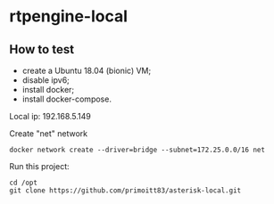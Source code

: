 # rtpengine-local

## How to test

- create a Ubuntu 18.04 (bionic) VM;
- disable ipv6;
- install docker;
- install docker-compose.

Local ip: 192.168.5.149

Create "net" network
````
docker network create --driver=bridge --subnet=172.25.0.0/16 net
````
Run this project:
````
cd /opt
git clone https://github.com/primoitt83/asterisk-local.git
````









